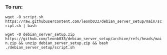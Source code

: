 ### To run:
`wget -O script.sh https://raw.githubusercontent.com/leonb033/debian_server_setup/main/script.sh | bash`

`wget -O debian_server_setup.zip https://github.com/leonb033/debian_server_setup/archive/refs/heads/main.zip && unzip debian_server_setup.zip && bash ./debian_server_setup/script.sh`

